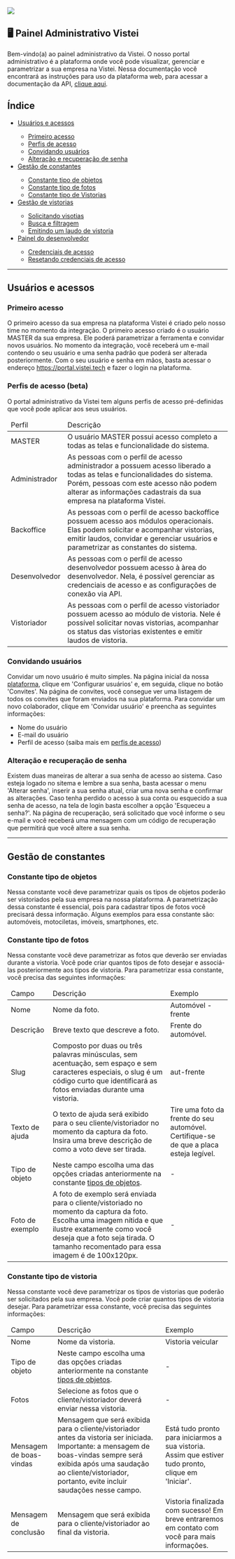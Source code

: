 <img src="https://img.shields.io/badge/current version-1.0.0-blue" />

## 🖥 Painel Administrativo Vistei

Bem-vindo(a) ao painel administrativo da Vistei. O nosso portal administrativo é a plataforma onde você pode visualizar, gerenciar e parametrizar a sua empresa na Vistei. Nessa documentação você encontrará as instruções para uso da plataforma web, para acessar a documentação da API, <a href="">clique aqui</a>.

## Índice

<ul>
  <li><a href="#user-access">Usuários e acessos</a></li>
  <ul>
    <li><a href="#first-access">Primeiro acesso</a></li>
    <li><a href="#access-profiles">Perfis de acesso</a></li>
    <li><a href="#users-invite">Convidando usuários</a></li>
    <li><a href="#password-recover">Alteração e recuperação de senha</a></li>
  </ul>
  <li><a href="#constants">Gestão de constantes</a></li>
  <ul>
    <li><a href="#constant-object">Constante tipo de objetos</a></li>
    <li><a href="#constant-photo">Constante tipo de fotos</a></li>
    <li><a href=#constant-inspection>Constante tipo de Vistorias</a></li>
  </ul>
  <li><a href="">Gestão de vistorias</a></li>
  <ul>
    <li><a href="">Solicitando visotias</a></li>
    <li><a href="">Busca e filtragem</a></li>
    <li><a href="">Emitindo um laudo de vistoria</a></li>
  </ul>
  <li><a href="">Painel do desenvolvedor</a></li>
   <ul>
    <li><a href="">Credenciais de acesso</a></li>
    <li><a href="">Resetando credenciais de acesso</a></li>
  </ul>
</ul>

<hr/>

## <a name="user-access"></a>Usuários e acessos

###  <a name="first-access"></a>Primeiro acesso

O primeiro acesso da sua empresa na plataforma Vistei é criado pelo nosso time no momento da integração. O primeiro acesso criado é o usuário MASTER da sua empresa. Ele poderá parametrizar a ferramenta e convidar novos usuários. No momento da integração, você receberá um e-mail contendo o seu usuário e uma senha padrão que poderá ser alterada posteriormente. Com o seu usuário e senha em mãos, basta acessar o endereço <a href="https://portal.vistei.tech" target="_blank">https://portal.vistei.tech</a> e fazer o login na plataforma.

### <a name="access-profiles"></a>Perfis de acesso (beta)

O portal administrativo da Vistei tem alguns perfis de acesso pré-definidas que você pode aplicar aos seus usuários.

<table>
  <thead>
    <td>Perfil</td>
    <td>Descrição</td>
  </thead>
  <tbody>
    <tr>
      <td>MASTER</td>
      <td>O usuário MASTER possui acesso completo a todas as telas e funcionalidade do sistema.</td>
    </tr>  
    <tr>
      <td>Administrador</td>
      <td>As pessoas com o perfil de acesso administrador a possuem acesso liberado a todas as telas e funcionalidades do sistema. Porém, pessoas com este acesso não podem alterar as informações cadastrais da sua empresa na plataforma Vistei.</td>
    </tr>  
    <tr>
      <td>Backoffice</td>
      <td>As pessoas com o perfil de acesso backoffice possuem acesso aos módulos operacionais. Elas podem solicitar e acompanhar vistorias, emitir laudos, convidar e gerenciar usuários e parametrizar as constantes do sistema.</td>
    </tr>
    <tr>
      <td>Desenvolvedor</td>
      <td>As pessoas com o perfil de acesso desenvolvedor possuem acesso à àrea do desenvolvedor. Nela, é possível gerenciar as credenciais de acesso e as configurações de conexão via API.</td>
    </tr> 
    <tr>
      <td>Vistoriador</td>
      <td>As pessoas com o perfil de acesso vistoriador possuem acesso ao módulo de vistoria. Nele é possível solicitar novas vistorias, acompanhar os status das vistorias existentes e emitir laudos de vistoria.</td>
    </tr> 
  </tbody>
</table>


### <a name="users-invite"></a>Convidando usuários

Convidar um novo usuário é muito simples. Na página inicial da nossa <a href="https://portal.vistei.tech" target="_blank">plataforma</a>, clique em 'Configurar usuários' e, em seguida, clique no botão 'Convites'. Na página de convites, você consegue ver uma listagem de todos os convites que foram enviados na sua plataforma. Para convidar um novo colaborador, clique em 'Convidar usuário' e preencha as seguintes informações:
<ul>
  <li>Nome do usuário</li>
  <li>E-mail do usuário</li>
  <li>Perfil de acesso (saiba mais em <a href="">perfis de acesso</a>)</li>
</ul/>
  
### <a name="password-recover"></a>Alteração e recuperação de senha
  
Existem duas maneiras de alterar a sua senha de acesso ao sistema. Caso esteja logado no sitema e lembre a sua senha, basta acessar o menu 'Alterar senha', inserir a sua senha atual, criar uma nova senha e confirmar as alterações. Caso tenha perdido o acesso à sua conta ou esquecido a sua senha de acesso, na tela de login basta escolher a opção 'Esqueceu a senha?'. Na página de recuperação, será solicitado que você informe o seu e-mail e você receberá uma mensagem com um código de recuperação que permitirá que você altere a sua senha.

<hr/>

## <a name="constants"></a>Gestão de constantes

### <a name="constant-object"></a>Constante tipo de objetos
Nessa constante você deve parametrizar quais os tipos de objetos poderão ser vistoriados pela sua empresa na nossa plataforma. A parametrização dessa constante é essencial, pois para cadastrar tipos de fotos você precisará dessa informação. Alguns exemplos para essa constante são: automóveis, motociletas, imóveis, smartphones, etc.

### <a name="constant-photo"></a>Constante tipo de fotos
Nessa constante você deve parametrizar as fotos que deverão ser enviadas durante a vistoria. Você pode criar quantos tipos de foto desejar e associá-las posteriormente aos tipos de vistoria. Para parametrizar essa constante, você precisa das seguintes informações:

<table>
  <thead>
    <td>Campo</td>
    <td>Descrição</td>
    <td>Exemplo</td>
  </thead>
  <tbody>
    <tr>
      <td>Nome</td>
      <td>Nome da foto.</td>
      <td>Automóvel - frente</td>
    </tr>  
     <tr>
      <td>Descrição</td>
      <td>Breve texto que descreve a foto.</td>
      <td>Frente do automóvel.</td>
    </tr> 
     <tr>
      <td>Slug</td>
      <td>Composto por duas ou três palavras minúsculas, sem acentuação, sem espaço e sem caracteres especiais, o slug é um código curto que identificará as fotos enviadas durante uma vistoria.</td>
       <td>aut-frente</td>
    </tr> 
     <tr>
      <td>Texto de ajuda</td>
      <td>O texto de ajuda será exibido para o seu cliente/vistoriador no momento da captura da foto. Insira uma breve descrição de como a voto deve ser tirada.</td>
      <td>Tire uma foto da frente do seu automóvel. Certifique-se de que a placa esteja legível.</td>
    </tr> 
     <tr>
      <td>Tipo de objeto</td>
      <td>Neste campo escolha uma das opções criadas anteriormente na constante <a href="#constant-object">tipos de objetos</a>.</td>
       <td>-</td>
    </tr> 
     <tr>
      <td>Foto de exemplo</td>
      <td>A foto de exemplo será enviada para o cliente/vistoriado no momento da captura da foto. Escolha uma imagem nítida e que ilustre exatamente como você deseja que a foto seja tirada. O tamanho recomentado para essa imagem é de 100x120px.</td>
       <td>-</td>
    </tr> 
  </tbody>
</table>

### <a name="constant-inspection"></a>Constante tipo de vistoria

Nessa constante você deve parametrizar os tipos de vistorias que poderão ser solicitados pela sua empresa. Você pode criar quantos tipos de vistoria desejar. Para parametrizar essa constante, você precisa das seguintes informações:

<table>
  <thead>
    <td>Campo</td>
    <td>Descrição</td>
    <td>Exemplo</td>
  </thead>
  <tbody>
    <tr>
      <td>Nome</td>
      <td>Nome da vistoria.</td>
      <td>Vistoria veicular</td>
    </tr>
    <tr>
      <td>Tipo de objeto</td>
      <td>Neste campo escolha uma das opções criadas anteriormente na constante <a href="#constant-object">tipos de objetos</a>.</td>
      <td>-</td>
    </tr>
    <tr>
      <td>Fotos</td>
      <td>Selecione as fotos que o cliente/vistoriador deverá enviar nessa vistoria.</td>
      <td>-</td>
    </tr>
    <tr>
      <td>Mensagem de boas-vindas</td>
      <td>Mensagem que será exibida para o cliente/vistoriador antes da vistoria ser iniciada. Importante: a mensagem de boas-vindas sempre será exibida após uma saudação ao cliente/vistoriador, portanto, evite incluir saudações nesse campo.</td>
      <td>Está tudo pronto para iniciarmos a sua vistoria. Assim que estiver tudo pronto, clique em 'Iniciar'.</td>
    </tr>
    <tr>
      <td>Mensagem de conclusão</td>
      <td>Mensagem que será exibida para o cliente/vistoriador ao final da vistoria.</td>
      <td>Vistoria finalizada com sucesso! Em breve entraremos em contato com você para mais informações.</td>
    </tr>
  </tbody>
</table>
